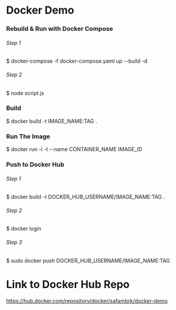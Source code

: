 # Docker Demo


  ### Rebuild & Run with Docker Compose  
  ###### Step 1  
  $ docker-compose -f docker-compose.yaml up --build -d  
  ###### Step 2  
  $ node script.js  




  ### Build  
  $ docker build -t IMAGE_NAME:TAG .  

  ### Run The Image  
  $ docker run -i -t --name CONTAINER_NAME IMAGE_ID  




  ### Push to Docker Hub  
  ###### Step 1
  $ docker build -t DOCKER_HUB_USERNAME/IMAGE_NAME:TAG .  
  ###### Step 2
  $ docker login  
  ###### Step 3
  $ sudo docker push DOCKER_HUB_USERNAME/IMAGE_NAME:TAG  




# Link to Docker Hub Repo
https://hub.docker.com/repository/docker/safambrk/docker-demo

